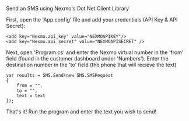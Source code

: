 Send an SMS using Nexmo's Dot Net Client Library

First, open the 'App.config' file and add your credentials (API Key & API Secret):

```
<add key="Nexmo.api_key" value="NEXMOAPIKEY"/>
<add key="Nexmo.api_secret" value="NEXMOAPISECRET" />
```

Next, open 'Program.cs' and enter the Nexmo virtual number in the 'from' field (found in the customer dashboard under 'Numbers').
Enter the destination number in the 'to' field (the phone that will recieve the text)

```
var results = SMS.Send(new SMS.SMSRequest
{
    from = "",
    to = "",
    text = text
});
```

That's it! Run the program and enter the text you wish to send!